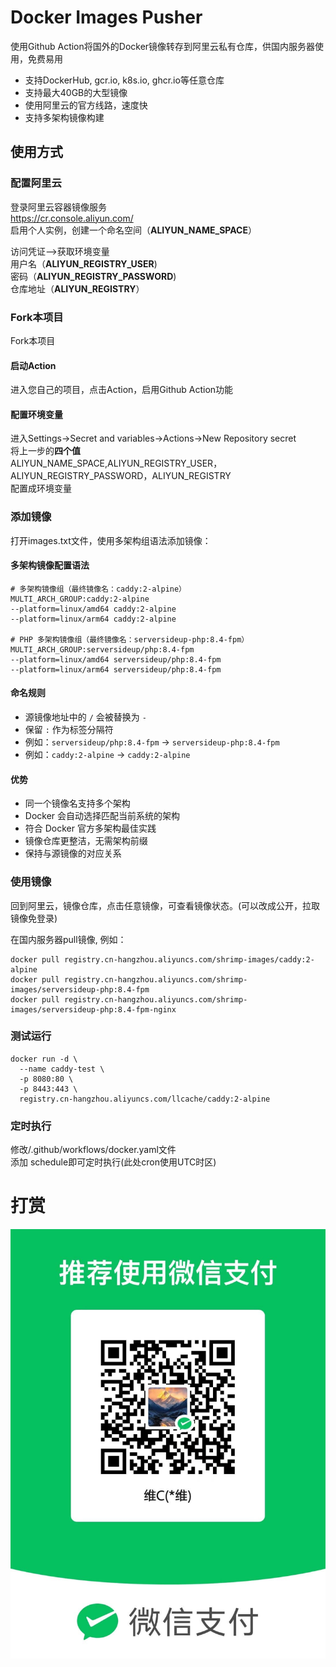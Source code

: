 # Docker Images Pusher

使用Github Action将国外的Docker镜像转存到阿里云私有仓库，供国内服务器使用，免费易用<br>
- 支持DockerHub, gcr.io, k8s.io, ghcr.io等任意仓库<br>
- 支持最大40GB的大型镜像<br>
- 使用阿里云的官方线路，速度快<br>
- 支持多架构镜像构建<br>

## 使用方式

### 配置阿里云
登录阿里云容器镜像服务<br>
https://cr.console.aliyun.com/<br>
启用个人实例，创建一个命名空间（**ALIYUN_NAME_SPACE**）

访问凭证–>获取环境变量<br>
用户名（**ALIYUN_REGISTRY_USER**)<br>
密码（**ALIYUN_REGISTRY_PASSWORD**)<br>
仓库地址（**ALIYUN_REGISTRY**）<br>

### Fork本项目
Fork本项目<br>
#### 启动Action
进入您自己的项目，点击Action，启用Github Action功能<br>
#### 配置环境变量
进入Settings->Secret and variables->Actions->New Repository secret<br>
将上一步的**四个值**<br>
ALIYUN_NAME_SPACE,ALIYUN_REGISTRY_USER，ALIYUN_REGISTRY_PASSWORD，ALIYUN_REGISTRY<br>
配置成环境变量

### 添加镜像
打开images.txt文件，使用多架构组语法添加镜像：

#### 多架构镜像配置语法
```
# 多架构镜像组（最终镜像名：caddy:2-alpine）
MULTI_ARCH_GROUP:caddy:2-alpine
--platform=linux/amd64 caddy:2-alpine
--platform=linux/arm64 caddy:2-alpine

# PHP 多架构镜像组（最终镜像名：serversideup-php:8.4-fpm）
MULTI_ARCH_GROUP:serversideup/php:8.4-fpm
--platform=linux/amd64 serversideup/php:8.4-fpm
--platform=linux/arm64 serversideup/php:8.4-fpm
```

#### 命名规则
- 源镜像地址中的 `/` 会被替换为 `-`
- 保留 `:` 作为标签分隔符
- 例如：`serversideup/php:8.4-fpm` → `serversideup-php:8.4-fpm`
- 例如：`caddy:2-alpine` → `caddy:2-alpine`

#### 优势
- 同一个镜像名支持多个架构
- Docker 会自动选择匹配当前系统的架构
- 符合 Docker 官方多架构最佳实践
- 镜像仓库更整洁，无需架构前缀
- 保持与源镜像的对应关系

### 使用镜像
回到阿里云，镜像仓库，点击任意镜像，可查看镜像状态。(可以改成公开，拉取镜像免登录)

在国内服务器pull镜像, 例如：<br>
```
docker pull registry.cn-hangzhou.aliyuncs.com/shrimp-images/caddy:2-alpine
docker pull registry.cn-hangzhou.aliyuncs.com/shrimp-images/serversideup-php:8.4-fpm
docker pull registry.cn-hangzhou.aliyuncs.com/shrimp-images/serversideup-php:8.4-fpm-nginx
```

### 测试运行
```
docker run -d \
  --name caddy-test \
  -p 8080:80 \
  -p 8443:443 \
  registry.cn-hangzhou.aliyuncs.com/llcache/caddy:2-alpine
```

### 定时执行
修改/.github/workflows/docker.yaml文件<br>
添加 schedule即可定时执行(此处cron使用UTC时区)

# 打赏
![alt text](image.png)